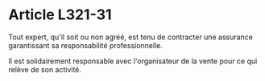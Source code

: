 # Article L321-31

Tout expert, qu'il soit ou non agréé, est tenu de contracter une assurance garantissant sa responsabilité professionnelle.

Il est solidairement responsable avec l'organisateur de la vente pour ce qui relève de son activité.

